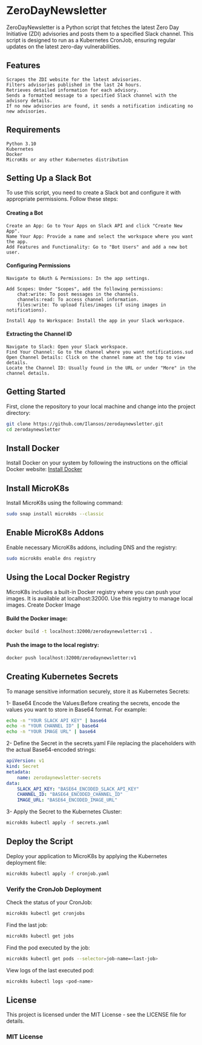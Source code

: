 # ZeroDayNewsletter

ZeroDayNewsletter is a Python script that fetches the latest Zero Day Initiative (ZDI) advisories and posts them to a specified Slack channel. This script is designed to run as a Kubernetes CronJob, ensuring regular updates on the latest zero-day vulnerabilities.

## Features

    Scrapes the ZDI website for the latest advisories.
    Filters advisories published in the last 24 hours.
    Retrieves detailed information for each advisory.
    Sends a formatted message to a specified Slack channel with the advisory details.
    If no new advisories are found, it sends a notification indicating no new advisories.

## Requirements

    Python 3.10
    Kubernetes
    Docker
    MicroK8s or any other Kubernetes distribution

## Setting Up a Slack Bot

To use this script, you need to create a Slack bot and configure it with appropriate permissions. Follow these steps:

#### Creating a Bot

    Create an App: Go to Your Apps on Slack API and click "Create New App".
    Name Your App: Provide a name and select the workspace where you want the app.
    Add Features and Functionality: Go to "Bot Users" and add a new bot user.

#### Configuring Permissions

    Navigate to OAuth & Permissions: In the app settings.

    Add Scopes: Under "Scopes", add the following permissions:
        chat:write: To post messages in the channels.
        channels:read: To access channel information.
        files:write: To upload files/images (if using images in notifications).

    Install App to Workspace: Install the app in your Slack workspace.

#### Extracting the Channel ID

    Navigate to Slack: Open your Slack workspace.
    Find Your Channel: Go to the channel where you want notifications.sud
    Open Channel Details: Click on the channel name at the top to view details.
    Locate the Channel ID: Usually found in the URL or under "More" in the channel details.

## Getting Started

First, clone the repository to your local machine and change into the project directory:

```bash
git clone https://github.com/Ilansos/zerodaynewsletter.git
cd zerodaynewsletter
```

## Install Docker

Install Docker on your system by following the instructions on the official Docker website:
[Install Docker](https://docs.docker.com/get-docker/)

## Install MicroK8s

Install MicroK8s using the following command:

```bash
sudo snap install microk8s --classic
```

## Enable MicroK8s Addons

Enable necessary MicroK8s addons, including DNS and the registry:


```bash
sudo microk8s enable dns registry
```

## Using the Local Docker Registry

MicroK8s includes a built-in Docker registry where you can push your images. It is available at localhost:32000. Use this registry to manage local images.
Create Docker Image

#### Build the Docker image:

```bash
docker build -t localhost:32000/zerodaynewsletter:v1 .
```

#### Push the image to the local registry:

```bash
docker push localhost:32000/zerodaynewsletter:v1
```

## Creating Kubernetes Secrets

To manage sensitive information securely, store it as Kubernetes Secrets:

  1- Base64 Encode the Values:Before creating the secrets, encode the values you want to store in Base64 format. For example:

```bash
echo -n "YOUR SLACK API KEY" | base64
echo -n "YOUR CHANNEL ID" | base64
echo -n "YOUR IMAGE URL" | base64
```

  2- Define the Secret in the secrets.yaml File replacing the placeholders with the actual Base64-encoded strings:
```yaml
apiVersion: v1
kind: Secret
metadata:
    name: zerodaynewsletter-secrets
data:
    SLACK_API_KEY: "BASE64_ENCODED_SLACK_API_KEY"
    CHANNEL_ID: "BASE64_ENCODED_CHANNEL_ID"
    IMAGE_URL: "BASE64_ENCODED_IMAGE_URL"
```  

  3- Apply the Secret to the Kubernetes Cluster:
```bash
microk8s kubectl apply -f secrets.yaml
```

## Deploy the Script

Deploy your application to MicroK8s by applying the Kubernetes deployment file:

```bash
microk8s kubectl apply -f cronjob.yaml
```
### Verify the CronJob Deployment

Check the status of your CronJob:
```bash
microk8s kubectl get cronjobs
```

Find the last job:
```bash
microk8s kubectl get jobs
```

Find the pod executed by the job:
``` bash
microk8s kubectl get pods --selector=job-name=<last-job>
```

View logs of the last executed pod:

```bash
microk8s kubectl logs <pod-name>
```

## License

This project is licensed under the MIT License - see the LICENSE file for details.

### MIT License